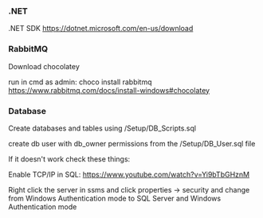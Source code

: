 ### .NET

.NET SDK https://dotnet.microsoft.com/en-us/download
 
### RabbitMQ

Download chocolatey

run in cmd as admin: choco install rabbitmq
https://www.rabbitmq.com/docs/install-windows#chocolatey 

### Database

Create databases and tables using /Setup/DB_Scripts.sql

create db user with db_owner permissions from the /Setup/DB_User.sql file

If it doesn't work check these things:

Enable TCP/IP in SQL: https://www.youtube.com/watch?v=Yi9bTbGHznM

Right click the server in ssms and click properties -> security and change from Windows Authentication mode to SQL Server and Windows Authentication mode